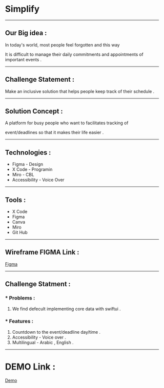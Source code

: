 # Simplify
<hr>

## Our Big idea :
In today's world, most people feel forgotten and this way


It is difficult to manage their daily commitments and appointments of important events .
<hr>

## Challenge Statement :
Make an inclusive solution that helps people keep track of their  schedule .
<hr>

## Solution Concept :
A platform for busy people who want to facilitates tracking of 

event/deadlines so that it makes their life easier . 
<hr>

## Technologies :
* Figma - Design
* X Code - Programin 
* Miro - CBL 
* Accessibility - Voice Over
<hr>

## Tools : 
* X Code 
* Figma 
* Canva 
* Miro 
* Git Hub
<hr>

## Wireframe FIGMA Link :
[Figma](https://www.figma.com/file/B4APASkgG6SenD5jMqyqCL/Untitled?node-id=4%3A4&t=HySUrgLD2oqBNrt5-1)
<hr>

## Challenge Statment : 
### * Problems : 
1. We find defecult implementing core data with swiftui .  

### * Features :
1. Countdown to the event/deadline day/time .
2. Accessibility - Voice over .
3. Multilingual - Arabic , English .
<hr>

# DEMO Link : 
[Demo](https://files.fm/u/khseb4anp)
